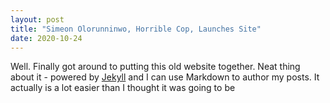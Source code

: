 ```yaml
---
layout: post
title: "Simeon Olorunninwo, Horrible Cop, Launches Site"
date: 2020-10-24
---
```


Well. Finally got around to putting this old website together. Neat thing about it - powered by [Jekyll](http://jekyllrb.com) and I can use Markdown to author my posts. It actually is a lot easier than I thought it was going to be
